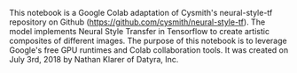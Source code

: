 This notebook is a Google Colab adaptation of Cysmith's neural-style-tf repository on Github (https://github.com/cysmith/neural-style-tf). The model implements Neural Style Transfer in Tensorflow to create artistic composites of different images. The purpose of this notebook is to leverage Google's free GPU runtimes and Colab collaboration tools. It was created on July 3rd, 2018 by Nathan Klarer of Datyra, Inc.
